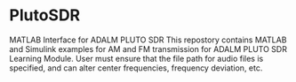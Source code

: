 # PlutoSDR
MATLAB Interface for ADALM PLUTO SDR
This repostory contains MATLAB and Simulink examples for AM and FM transmission for ADALM PLUTO SDR Learning Module. 
User must ensure that the file path for audio files is specified, and can alter center frequencies, frequency deviation, etc.
